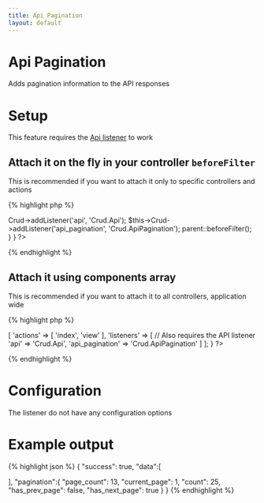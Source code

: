 ```yaml
---
title: Api Pagination
layout: default
---
```


# Api Pagination

Adds pagination information to the API responses

# Setup

This feature requires the [Api listener]({{site.url}}/docs/listeners/api.html) to work

## Attach it on the fly in your controller `beforeFilter`

This is recommended if you want to attach it only to specific controllers and actions

{% highlight php %}
<?php
class SamplesController extends AppController {

	public function beforeFilter() {
		$this->Crud->addListener('api', 'Crud.Api');
		$this->Crud->addListener('api_pagination', 'Crud.ApiPagination');
		parent::beforeFilter();
	}
}
?>
{% endhighlight %}

## Attach it using components array

This is recommended if you want to attach it to all controllers, application wide

{% highlight php %}
<?php
class SamplesController extends AppController {

	public $components = [
		'RequestHandler',
		'Crud.Crud' => [
			'actions' => [
				'index',
				'view'
			],
			'listeners' => [
				// Also requires the API listener
				'api' => 'Crud.Api',
				'api_pagination' => 'Crud.ApiPagination'
			]
		];

}
?>
{% endhighlight %}

# Configuration

The listener do not have any configuration options

# Example output

{% highlight json %}
{
   "success": true,
   "data":[

   ],
   "pagination":{
      "page_count": 13,
      "current_page": 1,
      "count": 25,
      "has_prev_page": false,
      "has_next_page": true
   }
}
{% endhighlight %}
